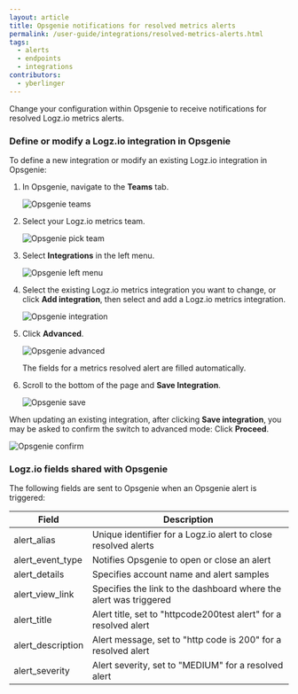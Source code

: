 ```yaml
---
layout: article
title: Opsgenie notifications for resolved metrics alerts
permalink: /user-guide/integrations/resolved-metrics-alerts.html
tags:
  - alerts
  - endpoints
  - integrations
contributors:
  - yberlinger
---
```

Change your configuration within Opsgenie to receive notifications for resolved Logz.io metrics alerts.

### Define or modify a Logz.io integration in Opsgenie

To define a new integration or modify an existing Logz.io integration in Opsgenie:

1.  In Opsgenie, navigate to the **Teams** tab.

    ![Opsgenie teams](https://dytvr9ot2sszz.cloudfront.net/logz-docs/opsgenie-resolved-metrics/opsgenie_teams.png)

2.  Select your Logz.io metrics team.

    ![Opsgenie pick team](https://dytvr9ot2sszz.cloudfront.net/logz-docs/opsgenie-resolved-metrics/opsgenie_pick_team.png)

3.  Select **Integrations**  in the left menu.

    ![Opsgenie left menu](https://dytvr9ot2sszz.cloudfront.net/logz-docs/opsgenie-resolved-metrics/integrations_left_menu_panel.png)

4.  Select the existing Logz.io metrics integration you want to change, or click **Add integration**, then select and add a Logz.io metrics integration.

    ![Opsgenie integration](https://dytvr9ot2sszz.cloudfront.net/logz-docs/opsgenie-resolved-metrics/existing_integration.png)

5.  Click **Advanced**.

    ![Opsgenie advanced](https://dytvr9ot2sszz.cloudfront.net/logz-docs/opsgenie-resolved-metrics/advanced.png)

    The fields for a metrics resolved alert are filled automatically.

6.  Scroll to the bottom of the page and **Save Integration**.

    ![Opsgenie save](https://dytvr9ot2sszz.cloudfront.net/logz-docs/opsgenie-resolved-metrics/save_integration.png)

When updating an existing integration, after clicking **Save integration**, you may be asked to confirm the switch to advanced mode: Click **Proceed**.

![Opsgenie confirm](https://dytvr9ot2sszz.cloudfront.net/logz-docs/opsgenie-resolved-metrics/opsgenie_confirm_advanced.png)

### Logz.io fields shared with Opsgenie
The following fields are sent to Opsgenie when an Opsgenie alert is triggered: 


|Field|Description|
|---|---|
|alert_alias | Unique identifier for a Logz.io alert to close resolved alerts |
|alert_event_type  | Notifies Opsgenie to open or close an alert  |
|alert_details | Specifies account name and alert samples|
|alert_view_link |  Specifies the link to the dashboard where the alert was triggered|
|alert_title| Alert title, set to "httpcode200test alert" for a resolved alert|
|alert_description| Alert message, set to "http code is 200" for a resolved alert|
|alert_severity| Alert severity, set to "MEDIUM" for a resolved alert|


